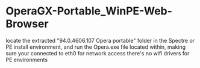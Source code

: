 # OperaGX-Portable_WinPE-Web-Browser
locate the extracted "94.0.4606.107 Opera portable" folder in the Spectre or PE install environment,  and run the Opera.exe file located within, making sure your connected to eth0 for network access there's no wifi drivers for PE environments
